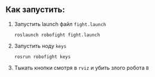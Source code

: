 ## Как запустить:

1. Запустить launch файл `fight.launch` 
    ```
    roslaunch robofight fight.launch
    ```
2. Запустить ноду `keys`
    ```
    rosrun robofight keys
    ```
3. Тыкать кнопки смотря в `rviz` и убить злого робота `В`
